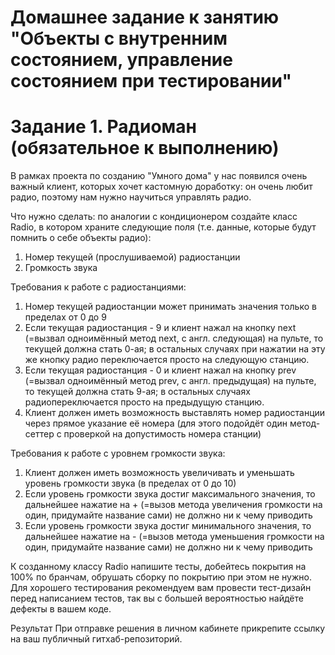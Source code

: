 # Домашнее задание к занятию "Объекты с внутренним состоянием, управление состоянием при тестировании"

# Задание 1. Радиоман (обязательное к выполнению)

В рамках проекта по созданию "Умного дома" у нас появился очень важный клиент, которых хочет кастомную доработку: он очень любит радио, поэтому нам нужно научиться управлять радио.

Что нужно сделать: по аналогии с кондиционером создайте класс Radio, в котором храните следующие поля (т.е. данные, которые будут помнить о себе объекты радио):

1. Номер текущей (прослушиваемой) радиостанции
1. Громкость звука

Требования к работе с радиостанциями:

1. Номер текущей радиостанции может принимать значения только в пределах от 0 до 9
1. Если текущая радиостанция - 9 и клиент нажал на кнопку next (=вызвал одноимённый метод next, с англ. следующая) на пульте, то текущей должна стать 0-ая; в остальных случаях при нажатии на эту же кнопку радио переключается просто на следующую станцию.
1. Если текущая радиостанция - 0 и клиент нажал на кнопку prev (=вызвал одноимённый метод prev, с англ. предыдущая) на пульте, то текущей должна стать 9-ая; в остальных случаях радиопереключается просто на предыдущую станцию.
1. Клиент должен иметь возможность выставлять номер радиостанции через прямое указание её номера (для этого подойдёт один метод-сеттер с проверкой на допустимость номера станции)

Требования к работе с уровнем громкости звука:

1. Клиент должен иметь возможность увеличивать и уменьшать уровень громкости звука (в пределах от 0 до 10)
1. Если уровень громкости звука достиг максимального значения, то дальнейшее нажатие на + (=вызов метода увеличения громкости на один, придумайте название сами) не должно ни к чему приводить
1. Если уровень громкости звука достиг минимального значения, то дальнейшее нажатие на - (=вызов метода уменьшения громкости на один, придумайте название сами) не должно ни к чему приводить

К созданному классу Radio напишите тесты, добейтесь покрытия на 100% по бранчам, обрушать сборку по покрытию при этом не нужно. Для хорошего тестирования рекомендуем вам провести тест-дизайн перед написанием тестов, так вы с большей вероятностью найдёте дефекты в вашем коде.

Результат
При отправке решения в личном кабинете прикрепите ссылку на ваш публичный гитхаб-репозиторий.

